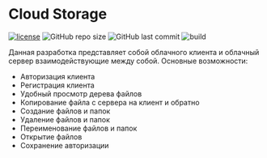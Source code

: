 # Cloud Storage

[![license](https://img.shields.io/github/license/freeWind6/cloud-storage-freewind)](https://github.com/FreeWind6/cloud-storage-freewind/blob/master/LICENSE)
![GitHub repo size](https://img.shields.io/github/repo-size/freeWind6/cloud-storage-freewind)
![GitHub last commit](https://img.shields.io/github/last-commit/freewind6/cloud-storage-freewind)
![build](https://img.shields.io/badge/build-passing-green)

Данная разработка представляет собой облачного клиента и облачный сервер взаимодействующие между собой.
Основные возможности: 
* Авторизация клиента
* Регистрация клиента
* Удобный просмотр дерева файлов
* Копирование файла с сервера на клиент и обратно
* Создание файлов и папок
* Удаление файлов и папок
* Переименование файлов и папок
* Открытие файлов
* Сохранение авторизации
